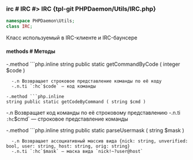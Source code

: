 ### irc # IRC #> IRC {tpl-git PHPDaemon/Utils/IRC.php}

```php
namespace PHPDaemon\Utils;
class IRC;
```

Класс используемый в IRC-клиенте и IRC-баунсере

#### methods # Методы

 -.method ```php.inline
 string public static getCommandByCode ( integer $code )
 ```
   -.n Возвращает строковое представление команды по её коду
   -.n.ti `:hc`$code` — код команды

 -.method ```php.inline
 string public static getCodeByCommand ( string $cmd )
 ```
   -.n Возвращает код команды по её строковому представлению
   -.n.ti `:hc`$cmd` — строковое представление команды

 -.method ```php.inline
 string public static parseUsermask ( string $mask )
 ```
   -.n Возвращает ассоциативный массив вида {nick: string, unverified: bool, user: string, host: string, orig: string}
   -.n.ti `:hc`$mask` — маска вида `nick!~?user@host`
